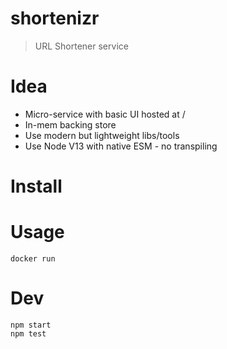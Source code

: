 # shortenizr

> URL Shortener service

# Idea
 - Micro-service with basic UI hosted at /
 - In-mem backing store
 - Use modern but lightweight libs/tools
 - Use Node V13 with native ESM - no transpiling

# Install

# Usage
```shell
docker run
```

# Dev
```shell
npm start
npm test
```
